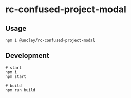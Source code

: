 # rc-confused-project-modal

## Usage
```dash
npm i @uncley/rc-confused-project-modal
```

## Development
```dash
# start
npm i
npm start

# build
npm run build
```